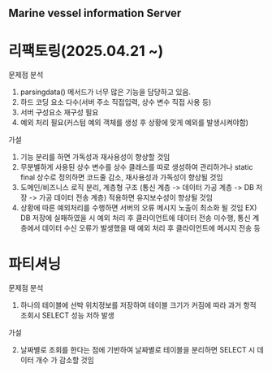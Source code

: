 ## Marine vessel information Server


# 리팩토링(2025.04.21 ~)

문제점 분석

1. parsingdata() 메서드가 너무 많은 기능을 담당하고 있음.
2. 하드 코딩 요소 다수(서버 주소 직접입력, 상수 변수 직접 사용 등)
3. 서버 구성요소 재구성 필요
4. 예외 처리 필요(커스텀 예외 객체를 생성 후 상황에 맞게 예외를 발생시켜야함) 


가설 

1. 기능 분리를 하면 가독성과 재사용성이 향상할 것임
2. 무분별하게 사용된 상수 변수를 상수 클래스를 따로 생성하여 관리하거나 static final 상수로 정의하면 코드줄 감소, 재사용성과 가독성이 향상될 것임
3. 도메인/비즈니스 로직 분리, 계층형 구조 (통신 계층 -> 데이터 가공 계층 -> DB 저장 -> 가공 데이터 전송 계층) 적용하면 유지보수성이 향상될 것임
4. 상황에 따른 예외처리를 수행하면 서버의 오류 메시지 노출이 최소화 될 것임 EX) DB 저장에 실패하였을 시 예외 처리 후 클라이언트에 데이터 전송 미수행, 통신 계층에서 데이터 수신 오류가 발생했을 때 예외 처리 후 클라이언트에 메시지 전송 등


# 파티셔닝
문제점 분석

1. 하나의 테이블에 선박 위치정보를 저장하여 테이블 크기가 커짐에 따라 과거 항적 조회시 SELECT 성능 저하 발생

가설

2. 날짜별로 조회를 한다는 점에 기반하여 날짜별로 테이블을 분리하면 SELECT 시 데이터 개수 가 감소할 것임
